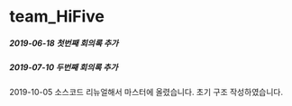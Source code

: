 # team_HiFive

##### 2019-06-18 첫번째 회의록 추가

##### 2019-07-10 두번째 회의록 추가

2019-10-05 소스코드 리뉴얼해서 마스터에 올렸습니다. 초기 구조 작성하였습니다.